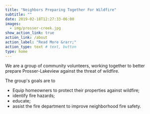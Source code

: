 ```yaml
---
title: "Neighbors Preparing Together For Wildfire"
subtitle: ""
date: 2019-02-18T12:27:33-06:00
images:
  - img/prosser-creek.jpg
show_action_link: true
action_link: /about
action_label: "Read More &rarr;"
action_type: text # text, button
type: home
---
```


We are a group of community volunteers, working together to
better prepare Prosser-Lakeview against the threat of wildfire.

The group's goals are to

- Equip homeowners to protect their properties against wildfire;
- identify fire hazards;
- educate;
- assist the fire department to improve neighborhood fire safety.
